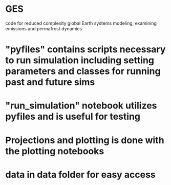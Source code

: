 # GES
 
code for reduced complexity global Earth systems modeling, examining emissions and permafrost dynamics

# "pyfiles" contains scripts necessary to run simulation including setting parameters and classes for running past and future sims

# "run_simulation" notebook utilizes pyfiles and is useful for testing

# Projections and plotting is done with the plotting notebooks

# data in data folder for easy access